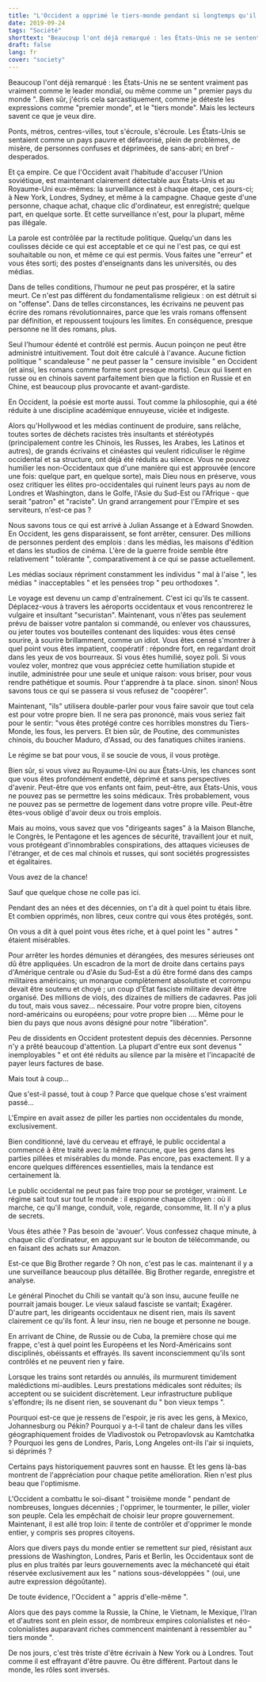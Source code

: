 ```yaml
---
title: "L'Occident a opprimé le tiers-monde pendant si longtemps qu'il est devenu le tiers-monde lui-même"
date: 2019-09-24
tags: "Société"
shorttext: "Beaucoup l'ont déjà remarqué : les États-Unis ne se sentent vraiment pas vraiment comme le leader mondial, ou même comme un 'premier pays du monde'"
draft: false
lang: fr
cover: "society"
---
```


Beaucoup l'ont déjà remarqué : les États-Unis ne se sentent vraiment pas vraiment comme le leader mondial, ou même comme un " premier pays du monde ". Bien sûr, j'écris cela sarcastiquement, comme je déteste les expressions comme "premier monde", et le "tiers monde". Mais les lecteurs savent ce que je veux dire.

Ponts, métros, centres-villes, tout s'écroule, s'écroule. Les États-Unis se sentaient comme un pays pauvre et défavorisé, plein de problèmes, de misère, de personnes confuses et déprimées, de sans-abri; en bref - desperados.

Et ça empire. Ce que l'Occident avait l'habitude d'accuser l'Union soviétique, est maintenant clairement détectable aux États-Unis et au Royaume-Uni eux-mêmes: la surveillance est à chaque étape, ces jours-ci; à New York, Londres, Sydney, et même à la campagne. Chaque geste d'une personne, chaque achat, chaque clic d'ordinateur, est enregistré; quelque part, en quelque sorte. Et cette surveillance n'est, pour la plupart, même pas illégale.

La parole est contrôlée par la rectitude politique. Quelqu'un dans les coulisses décide ce qui est acceptable et ce qui ne l'est pas, ce qui est souhaitable ou non, et même ce qui est permis. Vous faites une "erreur" et vous êtes sorti; des postes d'enseignants dans les universités, ou des médias.

Dans de telles conditions, l'humour ne peut pas prospérer, et la satire meurt. Ce n'est pas différent du fondamentalisme religieux : on est détruit si on "offense". Dans de telles circonstances, les écrivains ne peuvent pas écrire des romans révolutionnaires, parce que les vrais romans offensent par définition, et repoussent toujours les limites. En conséquence, presque personne ne lit des romans, plus.

Seul l'humour édenté et contrôlé est permis. Aucun poinçon ne peut être administré intuitivement. Tout doit être calculé à l'avance. Aucune fiction politique " scandaleuse " ne peut passer la " censure invisible " en Occident (et ainsi, les romans comme forme sont presque morts). Ceux qui lisent en russe ou en chinois savent parfaitement bien que la fiction en Russie et en Chine, est beaucoup plus provocante et avant-gardiste.

En Occident, la poésie est morte aussi. Tout comme la philosophie, qui a été réduite à une discipline académique ennuyeuse, viciée et indigeste.

Alors qu'Hollywood et les médias continuent de produire, sans relâche, toutes sortes de déchets racistes très insultants et stéréotypés (principalement contre les Chinois, les Russes, les Arabes, les Latinos et autres), de grands écrivains et cinéastes qui veulent ridiculiser le régime occidental et sa structure, ont déjà été réduits au silence. Vous ne pouvez humilier les non-Occidentaux que d'une manière qui est approuvée (encore une fois: quelque part, en quelque sorte), mais Dieu nous en préserve, vous osez critiquer les élites pro-occidentales qui ruinent leurs pays au nom de Londres et Washington, dans le Golfe, l'Asie du Sud-Est ou l'Afrique - que serait "patron" et "raciste". Un grand arrangement pour l'Empire et ses serviteurs, n'est-ce pas ?

Nous savons tous ce qui est arrivé à Julian Assange et à Edward Snowden. En Occident, les gens disparaissent, se font arrêter, censurer. Des millions de personnes perdent des emplois : dans les médias, les maisons d'édition et dans les studios de cinéma. L'ère de la guerre froide semble être relativement " tolérante ", comparativement à ce qui se passe actuellement.

Les médias sociaux répriment constamment les individus " mal à l'aise ", les médias " inacceptables " et les pensées trop " peu orthodoxes ".

Le voyage est devenu un camp d'entraînement. C'est ici qu'ils te cassent. Déplacez-vous à travers les aéroports occidentaux et vous rencontrerez le vulgaire et insultant "securistan". Maintenant, vous n'êtes pas seulement prévu de baisser votre pantalon si commandé, ou enlever vos chaussures, ou jeter toutes vos bouteilles contenant des liquides: vous êtes censé sourire, à sourire brillamment, comme un idiot. Vous êtes censé s'montrer à quel point vous êtes impatient, coopératif : répondre fort, en regardant droit dans les yeux de vos bourreaux. Si vous êtes humilié, soyez poli. Si vous voulez voler, montrez que vous appréciez cette humiliation stupide et inutile, administrée pour une seule et unique raison: vous briser, pour vous rendre pathétique et soumis. Pour t'apprendre à ta place. sinon. sinon! Nous savons tous ce qui se passera si vous refusez de "coopérer".

Maintenant, "ils" utilisera double-parler pour vous faire savoir que tout cela est pour votre propre bien. Il ne sera pas prononcé, mais vous seriez fait pour le sentir: "vous êtes protégé contre ces horribles monstres du Tiers-Monde, les fous, les pervers. Et bien sûr, de Poutine, des communistes chinois, du boucher Maduro, d'Assad, ou des fanatiques chiites iraniens.

Le régime se bat pour vous, il se soucie de vous, il vous protège.

Bien sûr, si vous vivez au Royaume-Uni ou aux États-Unis, les chances sont que vous êtes profondément endetté, déprimé et sans perspectives d'avenir. Peut-être que vos enfants ont faim, peut-être, aux États-Unis, vous ne pouvez pas se permettre les soins médicaux. Très probablement, vous ne pouvez pas se permettre de logement dans votre propre ville. Peut-être êtes-vous obligé d'avoir deux ou trois emplois.

Mais au moins, vous savez que vos "dirigeants sages" à la Maison Blanche, le Congrès, le Pentagone et les agences de sécurité, travaillent jour et nuit, vous protégeant d'innombrables conspirations, des attaques vicieuses de l'étranger, et de ces mal chinois et russes, qui sont sociétés progressistes et égalitaires.

Vous avez de la chance!

Sauf que quelque chose ne colle pas ici.

Pendant des an nées et des décennies, on t'a dit à quel point tu étais libre. Et combien opprimés, non libres, ceux contre qui vous êtes protégés, sont.

On vous a dit à quel point vous êtes riche, et à quel point les " autres " étaient misérables.

Pour arrêter les hordes démunies et dérangées, des mesures sérieuses ont dû être appliquées. Un escadron de la mort de droite dans certains pays d'Amérique centrale ou d'Asie du Sud-Est a dû être formé dans des camps militaires américains; un monarque complètement absolutiste et corrompu devait être soutenu et choyé ; un coup d'État fasciste militaire devait être organisé. Des millions de viols, des dizaines de milliers de cadavres. Pas joli du tout, mais vous savez... nécessaire. Pour votre propre bien, citoyens nord-américains ou européens; pour votre propre bien .... Même pour le bien du pays que nous avons désigné pour notre "libération".

Peu de dissidents en Occident protestent depuis des décennies. Personne n'y a prêté beaucoup d'attention. La plupart d'entre eux sont devenus " inemployables " et ont été réduits au silence par la misère et l'incapacité de payer leurs factures de base.

Mais tout à coup...

Que s'est-il passé, tout à coup ? Parce que quelque chose s'est vraiment passé...

L'Empire en avait assez de piller les parties non occidentales du monde, exclusivement.

Bien conditionné, lavé du cerveau et effrayé, le public occidental a commencé à être traité avec la même rancune, que les gens dans les parties pillées et misérables du monde. Pas encore, pas exactement. Il y a encore quelques différences essentielles, mais la tendance est certainement là.

Le public occidental ne peut pas faire trop pour se protéger, vraiment. Le régime sait tout sur tout le monde : il espionne chaque citoyen : où il marche, ce qu'il mange, conduit, vole, regarde, consomme, lit. Il n'y a plus de secrets.

Vous êtes athée ? Pas besoin de 'avouer'. Vous confessez chaque minute, à chaque clic d'ordinateur, en appuyant sur le bouton de télécommande, ou en faisant des achats sur Amazon.

Est-ce que Big Brother regarde ? Oh non, c'est pas le cas. maintenant il y a une surveillance beaucoup plus détaillée. Big Brother regarde, enregistre et analyse.

Le général Pinochet du Chili se vantait qu'à son insu, aucune feuille ne pourrait jamais bouger. Le vieux salaud fasciste se vantait; Exagérer. D'autre part, les dirigeants occidentaux ne disent rien, mais ils savent clairement ce qu'ils font. À leur insu, rien ne bouge et personne ne bouge.

En arrivant de Chine, de Russie ou de Cuba, la première chose qui me frappe, c'est à quel point les Européens et les Nord-Américains sont disciplinés, obéissants et effrayés. Ils savent inconsciemment qu'ils sont contrôlés et ne peuvent rien y faire.

Lorsque les trains sont retardés ou annulés, ils murmurent timidement malédictions mi-audibles. Leurs prestations médicales sont réduites; ils acceptent ou se suicident discrètement. Leur infrastructure publique s'effondre; ils ne disent rien, se souvenant du " bon vieux temps ".

Pourquoi est-ce que je ressens de l'espoir, je ris avec les gens, à Mexico, Johannesburg ou Pékin? Pourquoi y a-t-il tant de chaleur dans les villes géographiquement froides de Vladivostok ou Petropavlovsk au Kamtchatka ? Pourquoi les gens de Londres, Paris, Long Angeles ont-ils l'air si inquiets, si déprimés ?

Certains pays historiquement pauvres sont en hausse. Et les gens là-bas montrent de l'appréciation pour chaque petite amélioration. Rien n'est plus beau que l'optimisme.

L'Occident a combattu le soi-disant " troisième monde " pendant de nombreuses, longues décennies ; l'opprimer, le tourmenter, le piller, violer son peuple. Cela les empêchait de choisir leur propre gouvernement. Maintenant, il est allé trop loin: il tente de contrôler et d'opprimer le monde entier, y compris ses propres citoyens.

Alors que divers pays du monde entier se remettent sur pied, résistant aux pressions de Washington, Londres, Paris et Berlin, les Occidentaux sont de plus en plus traités par leurs gouvernements avec la méchanceté qui était réservée exclusivement aux les " nations sous-développées " (oui, une autre expression dégoûtante).

De toute évidence, l'Occident a " appris d'elle-même ".

Alors que des pays comme la Russie, la Chine, le Vietnam, le Mexique, l'Iran et d'autres sont en plein essor, de nombreux empires colonialistes et néo-colonialistes auparavant riches commencent maintenant à ressembler au " tiers monde ".

De nos jours, c'est très triste d'être écrivain à New York ou à Londres. Tout comme il est effrayant d'être pauvre. Ou être différent. Partout dans le monde, les rôles sont inversés.
